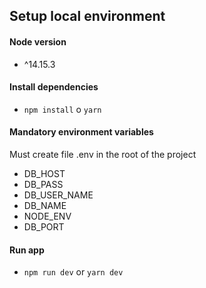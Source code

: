## Setup local environment

#### Node version

- ^14.15.3

#### Install dependencies

- `npm install` o `yarn`

#### Mandatory environment variables

Must create file .env in the root of the project

- DB_HOST
- DB_PASS
- DB_USER_NAME
- DB_NAME
- NODE_ENV
- DB_PORT

#### Run app

- `npm run dev` or `yarn dev`
